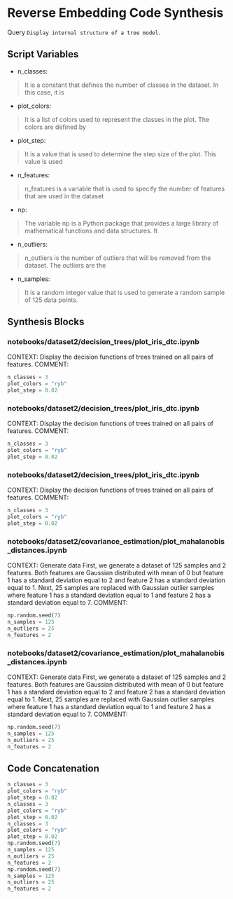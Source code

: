 # Reverse Embedding Code Synthesis
Query `Display internal structure of a tree model.`
## Script Variables
- n_classes:<br>
>It is a constant that defines the number of classes in the dataset. In this case, it is
- plot_colors:<br>
>It is a list of colors used to represent the classes in the plot. The colors are defined by
- plot_step:<br>
>It is a value that is used to determine the step size of the plot. This value is used
- n_features:<br>
>n_features is a variable that is used to specify the number of features that are used in the dataset
- np:<br>
>The variable np is a Python package that provides a large library of mathematical functions and data structures. It
- n_outliers:<br>
>n_outliers is the number of outliers that will be removed from the dataset. The outliers are the
- n_samples:<br>
>It is a random integer value that is used to generate a random sample of 125 data points.
## Synthesis Blocks
### notebooks/dataset2/decision_trees/plot_iris_dtc.ipynb
CONTEXT: Display the decision functions of trees trained on all pairs of features.   COMMENT:
```python
n_classes = 3
plot_colors = "ryb"
plot_step = 0.02
```

### notebooks/dataset2/decision_trees/plot_iris_dtc.ipynb
CONTEXT: Display the decision functions of trees trained on all pairs of features.   COMMENT:
```python
n_classes = 3
plot_colors = "ryb"
plot_step = 0.02
```

### notebooks/dataset2/decision_trees/plot_iris_dtc.ipynb
CONTEXT: Display the decision functions of trees trained on all pairs of features.   COMMENT:
```python
n_classes = 3
plot_colors = "ryb"
plot_step = 0.02
```

### notebooks/dataset2/covariance_estimation/plot_mahalanobis_distances.ipynb
CONTEXT:  Generate data  First, we generate a dataset of 125 samples and 2 features. Both features are Gaussian distributed with mean of 0 but feature
1 has a standard deviation equal to 2 and feature 2 has a standard deviation equal to 1. Next, 25 samples are replaced with Gaussian outlier samples
where feature 1 has a standard deviation equal to 1 and feature 2 has a standard deviation equal to 7.   COMMENT:
```python
np.random.seed(7)
n_samples = 125
n_outliers = 25
n_features = 2
```

### notebooks/dataset2/covariance_estimation/plot_mahalanobis_distances.ipynb
CONTEXT:  Generate data  First, we generate a dataset of 125 samples and 2 features. Both features are Gaussian distributed with mean of 0 but feature
1 has a standard deviation equal to 2 and feature 2 has a standard deviation equal to 1. Next, 25 samples are replaced with Gaussian outlier samples
where feature 1 has a standard deviation equal to 1 and feature 2 has a standard deviation equal to 7.   COMMENT:
```python
np.random.seed(7)
n_samples = 125
n_outliers = 25
n_features = 2
```

## Code Concatenation
```python
n_classes = 3
plot_colors = "ryb"
plot_step = 0.02
n_classes = 3
plot_colors = "ryb"
plot_step = 0.02
n_classes = 3
plot_colors = "ryb"
plot_step = 0.02
np.random.seed(7)
n_samples = 125
n_outliers = 25
n_features = 2
np.random.seed(7)
n_samples = 125
n_outliers = 25
n_features = 2
```

